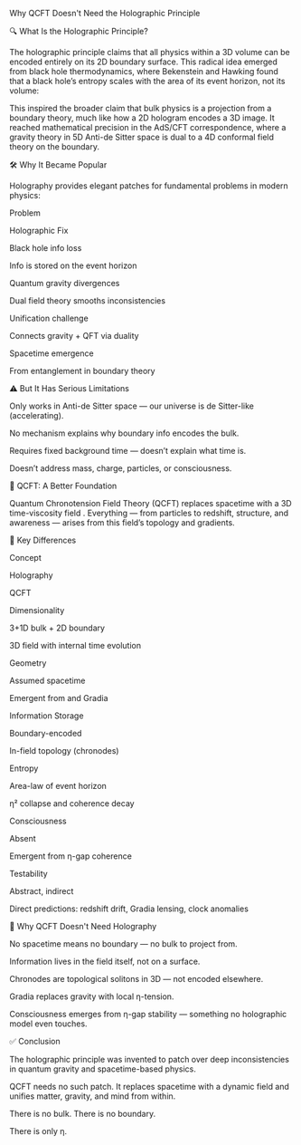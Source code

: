 Why QCFT Doesn't Need the Holographic Principle

🔍 What Is the Holographic Principle?

The holographic principle claims that all physics within a 3D volume can be encoded entirely on its 2D boundary surface. This radical idea emerged from black hole thermodynamics, where Bekenstein and Hawking found that a black hole’s entropy scales with the area of its event horizon, not its volume:



This inspired the broader claim that bulk physics is a projection from a boundary theory, much like how a 2D hologram encodes a 3D image. It reached mathematical precision in the AdS/CFT correspondence, where a gravity theory in 5D Anti-de Sitter space is dual to a 4D conformal field theory on the boundary.

🛠️ Why It Became Popular

Holography provides elegant patches for fundamental problems in modern physics:

Problem

Holographic Fix

Black hole info loss

Info is stored on the event horizon

Quantum gravity divergences

Dual field theory smooths inconsistencies

Unification challenge

Connects gravity + QFT via duality

Spacetime emergence

From entanglement in boundary theory

⚠️ But It Has Serious Limitations

Only works in Anti-de Sitter space — our universe is de Sitter-like (accelerating).

No mechanism explains why boundary info encodes the bulk.

Requires fixed background time — doesn’t explain what time is.

Doesn’t address mass, charge, particles, or consciousness.

🌌 QCFT: A Better Foundation

Quantum Chronotension Field Theory (QCFT) replaces spacetime with a 3D time-viscosity field . Everything — from particles to redshift, structure, and awareness — arises from this field’s topology and gradients.

🔑 Key Differences

Concept

Holography

QCFT

Dimensionality

3+1D bulk + 2D boundary

3D field with internal time evolution

Geometry

Assumed spacetime

Emergent from  and Gradia

Information Storage

Boundary-encoded

In-field topology (chronodes)

Entropy

Area-law of event horizon

η² collapse and coherence decay

Consciousness

Absent

Emergent from η-gap coherence

Testability

Abstract, indirect

Direct predictions: redshift drift, Gradia lensing, clock anomalies

🧠 Why QCFT Doesn't Need Holography

No spacetime means no boundary — no bulk to project from.

Information lives in the field itself, not on a surface.

Chronodes are topological solitons in 3D — not encoded elsewhere.

Gradia replaces gravity with local η-tension.

Consciousness emerges from η-gap stability — something no holographic model even touches.

✅ Conclusion

The holographic principle was invented to patch over deep inconsistencies in quantum gravity and spacetime-based physics.

QCFT needs no such patch. It replaces spacetime with a dynamic field and unifies matter, gravity, and mind from within.

There is no bulk. There is no boundary.

There is only η.

